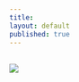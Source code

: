 ```yaml
---
title: 
layout: default
published: true
---
```


<br>

<img src="https://i.imgur.com/To2hbEZl.jpg">

